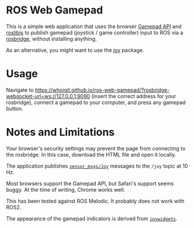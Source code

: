 # ROS Web Gamepad

This is a simple web application that uses the browser [Gamepad API][] and [roslibjs][] to publish gamepad (joystick / game controller) input to ROS via a [rosbridge][], without installing anything.

[Gamepad API]: https://developer.mozilla.org/en-US/docs/Web/API/Gamepad_API
[roslibjs]: https://wiki.ros.org/roslibjs
[rosbridge]: https://wiki.ros.org/rosbridge_suite

As an alternative, you might want to use the [joy][] package.

[joy]: https://wiki.ros.org/joy


# Usage

Navigate to https://whoigit.github.io/ros-web-gamepad/?rosbridge-websocket-url=ws://127.0.0.1:9090 (insert the correct address for your rosbridge), connect a gamepad to your computer, and press any gamepad button.


# Notes and Limitations

Your browser's security settings may prevent the page from connecting to the rosbridge. In this case, download the HTML file and open it locally.

The application publishes [`sensor_msgs/Joy`][sensor_msgs/Joy] messages to the `/joy` topic at 10 Hz.

Most browsers support the Gamepad API, but Safari's support seems buggy. At the time of writing, Chrome works well.

This has been tested against ROS Melodic. It probably does not work with ROS2.

The appearance of the gamepad indicators is derived from [`ipywidgets`][ipywidgets].

[sensor_msgs/Joy]: https://github.com/ros/common_msgs/blob/noetic-devel/sensor_msgs/msg/Joy.msg
[ipywidgets]: https://github.com/jupyter-widgets/ipywidgets
